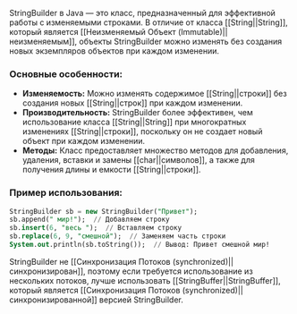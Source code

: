 StringBuilder в Java — это класс, предназначенный для эффективной работы с изменяемыми строками. В отличие от класса [[String||String]], который является [[Неизменяемый Объект (Immutable)||неизменяемым]], объекты StringBuilder можно изменять без создания новых экземпляров объектов при каждом изменении.

### Основные особенности:

- **Изменяемость:** Можно изменять содержимое [[String||строки]] без создания новых [[String||строк]] при каждом изменении.
- **Производительность:** StringBuilder более эффективен, чем использование класса [[String||String]] при многократных изменениях [[String||строки]], поскольку он не создает новый объект при каждом изменении.
- **Методы:** Класс предоставляет множество методов для добавления, удаления, вставки и замены [[char||символов]], а также для получения длины и емкости [[String||строки]].

### Пример использования:

```sql
StringBuilder sb = new StringBuilder("Привет");
sb.append(" мир!");  // Добавляем строку
sb.insert(6, "весь ");  // Вставляем строку
sb.replace(6, 9, "смешной");  // Заменяем часть строки
System.out.println(sb.toString());  // Вывод: Привет смешной мир!
```

StringBuilder не [[Синхронизация Потоков (synchronized)||синхронизирован]], поэтому если требуется использование из нескольких потоков, лучше использовать [[StringBuffer||StringBuffer]], который является [[Синхронизация Потоков (synchronized)||синхронизированной]] версией StringBuilder.
